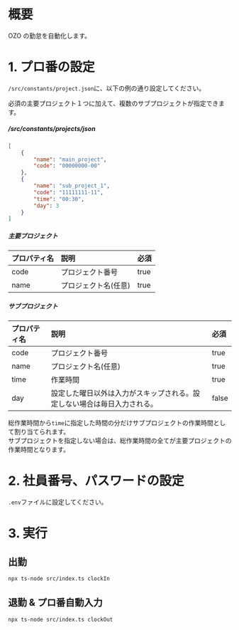 # 概要

OZO の勤怠を自動化します。

# 1. プロ番の設定

`/src/constants/project.json`に、以下の例の通り設定してください。

必須の主要プロジェクト１つに加えて、複数のサブプロジェクトが指定できます。

##### /src/constants/projects/json

```json
[
	{
		"name": "main_project",
		"code": "00000000-00"
	},
	{
		"name": "sub_project_1",
		"code": "11111111-11",
		"time": "00:30",
		"day": 3
	}
]
```

##### 主要プロジェクト

| プロパティ名 | 説明                 | 必須 |
| :----------- | :------------------- | :--- |
| code         | プロジェクト番号     | true |
| name         | プロジェクト名(任意) | true |

##### サブプロジェクト

| プロパティ名 | 説明                                                                     | 必須  |
| :----------- | :----------------------------------------------------------------------- | :---- |
| code         | プロジェクト番号                                                         | true  |
| name         | プロジェクト名(任意)                                                     | true  |
| time         | 作業時間                                                                 | true  |
| day          | 設定した曜日以外は入力がスキップされる。設定しない場合は毎日入力される。 | false |

総作業時間から`time`に指定した時間の分だけサブプロジェクトの作業時間として割り当てられます。  
サブプロジェクトを指定しない場合は、総作業時間の全てが主要プロジェクトの作業時間となります。

# 2. 社員番号、パスワードの設定

`.env`ファイルに設定してください。

# 3. 実行

## 出勤

```bash
npx ts-node src/index.ts clockIn
```

## 退勤 & プロ番自動入力

```bash
npx ts-node src/index.ts clockOut
```
